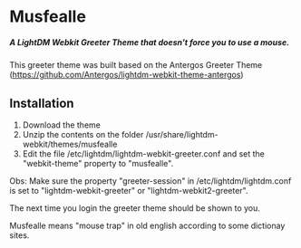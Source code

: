 # Musfealle

##### A LightDM Webkit Greeter Theme that doesn't force you to use a mouse.

This greeter theme was built based on the Antergos Greeter Theme (https://github.com/Antergos/lightdm-webkit-theme-antergos)


## Installation

1. Download the theme
2. Unzip the contents on the folder /usr/share/lightdm-webkit/themes/musfealle
3. Edit the file /etc/lightdm/lightdm-webkit-greeter.conf and set the
"webkit-theme" property to "musfealle".

Obs: Make sure the property "greeter-session" in
/etc/lightdm/lightdm.conf is set to "lightdm-webkit-greeter" or
"lightdm-webkit2-greeter".


The next time you login the greeter theme should be shown to you.


Musfealle means "mouse trap" in old english according to some dictionay sites.

